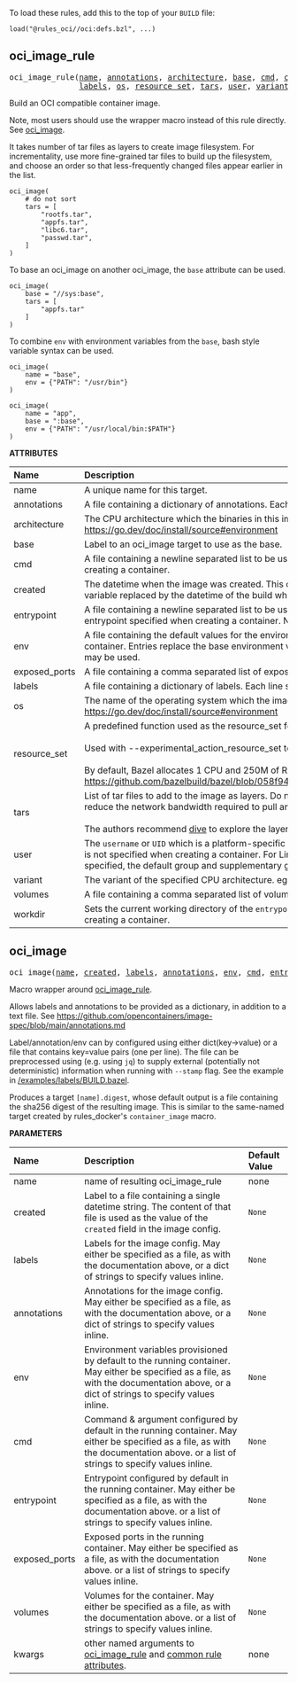 <!-- Generated with Stardoc: http://skydoc.bazel.build -->

To load these rules, add this to the top of your `BUILD` file:

```starlark
load("@rules_oci//oci:defs.bzl", ...)
```

<a id="oci_image_rule"></a>

## oci_image_rule

<pre>
oci_image_rule(<a href="#oci_image_rule-name">name</a>, <a href="#oci_image_rule-annotations">annotations</a>, <a href="#oci_image_rule-architecture">architecture</a>, <a href="#oci_image_rule-base">base</a>, <a href="#oci_image_rule-cmd">cmd</a>, <a href="#oci_image_rule-created">created</a>, <a href="#oci_image_rule-entrypoint">entrypoint</a>, <a href="#oci_image_rule-env">env</a>, <a href="#oci_image_rule-exposed_ports">exposed_ports</a>,
               <a href="#oci_image_rule-labels">labels</a>, <a href="#oci_image_rule-os">os</a>, <a href="#oci_image_rule-resource_set">resource_set</a>, <a href="#oci_image_rule-tars">tars</a>, <a href="#oci_image_rule-user">user</a>, <a href="#oci_image_rule-variant">variant</a>, <a href="#oci_image_rule-volumes">volumes</a>, <a href="#oci_image_rule-workdir">workdir</a>)
</pre>

Build an OCI compatible container image.

Note, most users should use the wrapper macro instead of this rule directly.
See [oci_image](#oci_image).

It takes number of tar files as layers to create image filesystem.
For incrementality, use more fine-grained tar files to build up the filesystem,
and choose an order so that less-frequently changed files appear earlier in the list.

```starlark
oci_image(
    # do not sort
    tars = [
        "rootfs.tar",
        "appfs.tar",
        "libc6.tar",
        "passwd.tar",
    ]
)
```

To base an oci_image on another oci_image, the `base` attribute can be used.

```starlark
oci_image(
    base = "//sys:base",
    tars = [
        "appfs.tar"
    ]
)
```

To combine `env` with environment variables from the `base`, bash style variable syntax can be used.

```starlark
oci_image(
    name = "base",
    env = {"PATH": "/usr/bin"}
)

oci_image(
    name = "app",
    base = ":base",
    env = {"PATH": "/usr/local/bin:$PATH"}
)
```

**ATTRIBUTES**


| Name  | Description | Type | Mandatory | Default |
| :------------- | :------------- | :------------- | :------------- | :------------- |
| <a id="oci_image_rule-name"></a>name |  A unique name for this target.   | <a href="https://bazel.build/concepts/labels#target-names">Name</a> | required |  |
| <a id="oci_image_rule-annotations"></a>annotations |  A file containing a dictionary of annotations. Each line should be in the form `name=value`.   | <a href="https://bazel.build/concepts/labels">Label</a> | optional |  `None`  |
| <a id="oci_image_rule-architecture"></a>architecture |  The CPU architecture which the binaries in this image are built to run on. eg: `arm64`, `arm`, `amd64`, `s390x`. See $GOARCH documentation for possible values: https://go.dev/doc/install/source#environment   | String | optional |  `""`  |
| <a id="oci_image_rule-base"></a>base |  Label to an oci_image target to use as the base.   | <a href="https://bazel.build/concepts/labels">Label</a> | optional |  `None`  |
| <a id="oci_image_rule-cmd"></a>cmd |  A file containing a newline separated list to be used as the `command & args` of the container. These values act as defaults and may be replaced by any specified when creating a container.   | <a href="https://bazel.build/concepts/labels">Label</a> | optional |  `None`  |
| <a id="oci_image_rule-created"></a>created |  The datetime when the image was created. This can be a file containing a string in the format `YYYY-MM-DDTHH:MM:SS.sssZ` Typically, you'd provide a file containing a stamp variable replaced by the datetime of the build when executed with `--stamp`.   | <a href="https://bazel.build/concepts/labels">Label</a> | optional |  `None`  |
| <a id="oci_image_rule-entrypoint"></a>entrypoint |  A file containing a newline separated list to be used as the `entrypoint` to execute when the container starts. These values act as defaults and may be replaced by an entrypoint specified when creating a container. NOTE: Setting this attribute will reset the `cmd` attribute   | <a href="https://bazel.build/concepts/labels">Label</a> | optional |  `None`  |
| <a id="oci_image_rule-env"></a>env |  A file containing the default values for the environment variables of the container. These values act as defaults and are merged with any specified when creating a container. Entries replace the base environment variables if any of the entries has conflicting keys. To merge entries with keys specified in the base, `${KEY}` or `$KEY` syntax may be used.   | <a href="https://bazel.build/concepts/labels">Label</a> | optional |  `None`  |
| <a id="oci_image_rule-exposed_ports"></a>exposed_ports |  A file containing a comma separated list of exposed ports. (e.g. 2000/tcp, 3000/udp or 4000. No protocol defaults to tcp).   | <a href="https://bazel.build/concepts/labels">Label</a> | optional |  `None`  |
| <a id="oci_image_rule-labels"></a>labels |  A file containing a dictionary of labels. Each line should be in the form `name=value`.   | <a href="https://bazel.build/concepts/labels">Label</a> | optional |  `None`  |
| <a id="oci_image_rule-os"></a>os |  The name of the operating system which the image is built to run on. eg: `linux`, `windows`. See $GOOS documentation for possible values: https://go.dev/doc/install/source#environment   | String | optional |  `""`  |
| <a id="oci_image_rule-resource_set"></a>resource_set |  A predefined function used as the resource_set for actions.<br><br>Used with --experimental_action_resource_set to reserve more RAM/CPU, preventing Bazel overscheduling resource-intensive actions.<br><br>By default, Bazel allocates 1 CPU and 250M of RAM. https://github.com/bazelbuild/bazel/blob/058f943037e21710837eda9ca2f85b5f8538c8c5/src/main/java/com/google/devtools/build/lib/actions/AbstractAction.java#L77   | String | optional |  `"default"`  |
| <a id="oci_image_rule-tars"></a>tars |  List of tar files to add to the image as layers. Do not sort this list; the order is preserved in the resulting image. Less-frequently changed files belong in lower layers to reduce the network bandwidth required to pull and push.<br><br>The authors recommend [dive](https://github.com/wagoodman/dive) to explore the layering of the resulting image.   | <a href="https://bazel.build/concepts/labels">List of labels</a> | optional |  `[]`  |
| <a id="oci_image_rule-user"></a>user |  The `username` or `UID` which is a platform-specific structure that allows specific control over which user the process run as. This acts as a default value to use when the value is not specified when creating a container. For Linux based systems, all of the following are valid: `user`, `uid`, `user:group`, `uid:gid`, `uid:group`, `user:gid`. If `group/gid` is not specified, the default group and supplementary groups of the given `user/uid` in `/etc/passwd` from the container are applied.   | String | optional |  `""`  |
| <a id="oci_image_rule-variant"></a>variant |  The variant of the specified CPU architecture. eg: `v6`, `v7`, `v8`. See: https://github.com/opencontainers/image-spec/blob/main/image-index.md#platform-variants for more.   | String | optional |  `""`  |
| <a id="oci_image_rule-volumes"></a>volumes |  A file containing a comma separated list of volumes. (e.g. /srv/data,/srv/other-data)   | <a href="https://bazel.build/concepts/labels">Label</a> | optional |  `None`  |
| <a id="oci_image_rule-workdir"></a>workdir |  Sets the current working directory of the `entrypoint` process in the container. This value acts as a default and may be replaced by a working directory specified when creating a container.   | String | optional |  `""`  |


<a id="oci_image"></a>

## oci_image

<pre>
oci_image(<a href="#oci_image-name">name</a>, <a href="#oci_image-created">created</a>, <a href="#oci_image-labels">labels</a>, <a href="#oci_image-annotations">annotations</a>, <a href="#oci_image-env">env</a>, <a href="#oci_image-cmd">cmd</a>, <a href="#oci_image-entrypoint">entrypoint</a>, <a href="#oci_image-exposed_ports">exposed_ports</a>, <a href="#oci_image-volumes">volumes</a>, <a href="#oci_image-kwargs">kwargs</a>)
</pre>

Macro wrapper around [oci_image_rule](#oci_image_rule).

Allows labels and annotations to be provided as a dictionary, in addition to a text file.
See https://github.com/opencontainers/image-spec/blob/main/annotations.md

Label/annotation/env can by configured using either dict(key->value) or a file that contains key=value pairs
(one per line). The file can be preprocessed using (e.g. using `jq`) to supply external (potentially not
deterministic) information when running with `--stamp` flag.  See the example in
[/examples/labels/BUILD.bazel](https://github.com/bazel-contrib/rules_oci/blob/main/examples/labels/BUILD.bazel).

Produces a target `[name].digest`, whose default output is a file containing the sha256 digest of the resulting image.
This is similar to the same-named target created by rules_docker's `container_image` macro.


**PARAMETERS**


| Name  | Description | Default Value |
| :------------- | :------------- | :------------- |
| <a id="oci_image-name"></a>name |  name of resulting oci_image_rule   |  none |
| <a id="oci_image-created"></a>created |  Label to a file containing a single datetime string. The content of that file is used as the value of the `created` field in the image config.   |  `None` |
| <a id="oci_image-labels"></a>labels |  Labels for the image config. May either be specified as a file, as with the documentation above, or a dict of strings to specify values inline.   |  `None` |
| <a id="oci_image-annotations"></a>annotations |  Annotations for the image config. May either be specified as a file, as with the documentation above, or a dict of strings to specify values inline.   |  `None` |
| <a id="oci_image-env"></a>env |  Environment variables provisioned by default to the running container. May either be specified as a file, as with the documentation above, or a dict of strings to specify values inline.   |  `None` |
| <a id="oci_image-cmd"></a>cmd |  Command & argument configured by default in the running container. May either be specified as a file, as with the documentation above. or a list of strings to specify values inline.   |  `None` |
| <a id="oci_image-entrypoint"></a>entrypoint |  Entrypoint configured by default in the running container. May either be specified as a file, as with the documentation above. or a list of strings to specify values inline.   |  `None` |
| <a id="oci_image-exposed_ports"></a>exposed_ports |  Exposed ports in the running container. May either be specified as a file, as with the documentation above. or a list of strings to specify values inline.   |  `None` |
| <a id="oci_image-volumes"></a>volumes |  Volumes for the container. May either be specified as a file, as with the documentation above. or a list of strings to specify values inline.   |  `None` |
| <a id="oci_image-kwargs"></a>kwargs |  other named arguments to [oci_image_rule](#oci_image_rule) and [common rule attributes](https://bazel.build/reference/be/common-definitions#common-attributes).   |  none |


